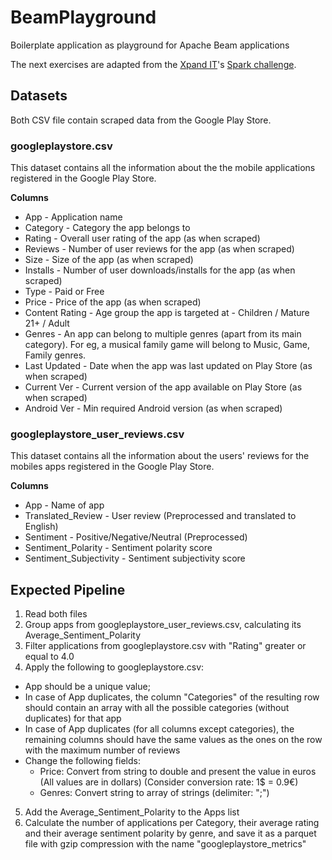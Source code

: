 # BeamPlayground
Boilerplate application as playground for Apache Beam applications

The next exercises are adapted from the [Xpand IT](https://www.xpand-it.com)'s [Spark challenge](https://github.com/bdu-xpand-it/BDU-Recruitment-Challenges/wiki/Spark-2-Recruitment-Challenge).
## Datasets
Both CSV file contain scraped data from the Google Play Store.

### googleplaystore.csv
This dataset contains all the information about the the mobile applications registered in the Google Play Store.

**Columns**
- App - Application name
- Category - Category the app belongs to
- Rating - Overall user rating of the app (as when scraped)
- Reviews - Number of user reviews for the app (as when scraped)
- Size - Size of the app (as when scraped)
- Installs - Number of user downloads/installs for the app (as when scraped)
- Type - Paid or Free
- Price - Price of the app (as when scraped)
- Content Rating - Age group the app is targeted at - Children / Mature 21+ / Adult
- Genres - An app can belong to multiple genres (apart from its main category). For eg, a musical family game will belong to Music, Game, Family genres.
- Last Updated - Date when the app was last updated on Play Store (as when scraped)
- Current Ver - Current version of the app available on Play Store (as when scraped)
- Android Ver - Min required Android version (as when scraped)

### googleplaystore_user_reviews.csv
This dataset contains all the information about the users' reviews for the mobiles apps registered in the Google Play Store.

**Columns**
- App - Name of app
- Translated_Review - User review (Preprocessed and translated to English)
- Sentiment - Positive/Negative/Neutral (Preprocessed)
- Sentiment_Polarity - Sentiment polarity score
- Sentiment_Subjectivity - Sentiment subjectivity score

## Expected Pipeline
1. Read both files
2. Group apps from googleplaystore_user_reviews.csv, calculating its Average_Sentiment_Polarity
3. Filter applications from googleplaystore.csv with "Rating" greater or equal to 4.0
4. Apply the following to googleplaystore.csv:
  - App should be a unique value;
  - In case of App duplicates, the column "Categories" of the resulting row should contain an array with all the possible categories (without duplicates) for that app
  - In case of App duplicates (for all columns except categories), the remaining columns should have the same values as the ones on the row with the maximum number of reviews
  - Change the following fields:
    - Price: Convert from string to double and present the value in euros (All values are in dollars) (Consider conversion rate: 1$ = 0.9€)
    - Genres: Convert string to array of strings (delimiter: ";")
5. Add the Average_Sentiment_Polarity to the Apps list
6. Calculate the number of applications per Category, their average rating and their average sentiment polarity by genre, and save it as a parquet file with gzip compression with the name "googleplaystore_metrics"
